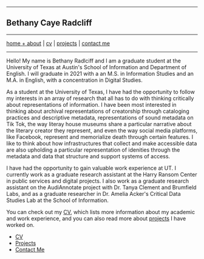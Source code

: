 ***
## Bethany Caye Radcliff 
***
[home + about](index.md)  |     [cv](cv.md)    |    [projects](projects.md)   |    [contact me](contact.md)
***

Hello! My name is Bethany Radlciff and I am a graduate student at the University of Texas at Austin's School of Information and Department of English. I will graduate in 2021 with a an M.S. in Information Studies and an M.A. in English, with a concentration in Digital Studies. 

As a student at the University of Texas, I have had the opportunity to follow my interests in an array of research that all has to do with thinking critically about representations of information. I have been most interested in thinking about archival representations of creatorship through cataloging practices and descriptive metadata, representations of sound metadata on Tik Tok, the way literay house museums share a particular narrative about the literary creator they represent, and even the way social media platforms, like Facebook, represent and memorialize death through certain features. I like to think about how infrastructures that collect and make accessible data are also upholding a particular representation of idenities through the metadata and data that structure and support systems of access. 

I have had the opportunity to gain valuable work experience at UT. I currently work as a graduate research assistant at the Harry Ransom Center in public services and digital projects. I also work as a graduate research assistant on the AudiAnnotate project with Dr. Tanya Clement and Brumfield Labs, and as a graduate researcher in Dr. Amelia Acker's Critical Data Studies Lab at the School of Information. 

You can check out my [CV](cv.md), which lists more information about my academic and work experience, and you can also read more about [projects](projects.md) I have worked on.





* [CV](cv.md)
* [Projects](projects.md)
* [Contact Me](contact.md)
